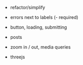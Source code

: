 - refactor/simplify
- errors next to labels (- required)
- button, loading, submitting
- posts

- zoom in / out, media queries

- threejs
